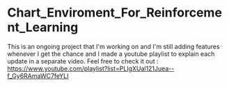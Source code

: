 # Chart_Enviroment_For_Reinforcement_Learning

This is an ongoing project that I'm working on and I'm still adding features whenever I get the chance and I made a youtube playlist to explain each update in a separate video.
Feel free to check it out : https://www.youtube.com/playlist?list=PLIgXUal121Juea--f_Gy6RAmaWC7feYLI
